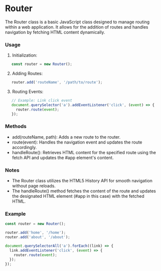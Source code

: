 # Router

The Router class is a basic JavaScript class designed to manage routing within a web application. It allows for the addition of routes and handles navigation by fetching HTML content dynamically.

### Usage

1. Initialization:
  
```javascript
   const router = new Router();
   ```

2. Adding Routes:
  
```javascript
   router.add('routeName', '/path/to/route');
   ```

3. Routing Events:
  
```javascript
   // Example: Link click event
   document.querySelector('a').addEventListener('click', (event) => {
     router.route(event);
   });
   ```

### Methods

- add(routeName, path): Adds a new route to the router.
- route(event): Handles the navigation event and updates the route accordingly.
- handleRoute(): Retrieves HTML content for the specified route using the fetch API and updates the #app element's content.

### Notes

- The Router class utilizes the HTML5 History API for smooth navigation without page reloads.
- The handleRoute() method fetches the content of the route and updates the designated HTML element (#app in this case) with the fetched HTML.

### Example

```javascript
const router = new Router();

router.add('home', '/home');
router.add('about', '/about');

document.querySelectorAll('a').forEach((link) => {
  link.addEventListener('click', (event) => {
    router.route(event);
  });
});
```

